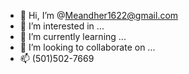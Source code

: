 - 👋 Hi, I’m @Meandher1622@gmail.com
- 👀 I’m interested in ...
- 🌱 I’m currently learning ...
- 💞️ I’m looking to collaborate on ...
- 📫 (501)502-7669

<!---
Mahdiandthebee/Mahdiandthebee is a ✨ special ✨ repository because its `README.md` (this file) appears on your GitHub profile.
You can click the Preview link to take a look at your changes.
--->
